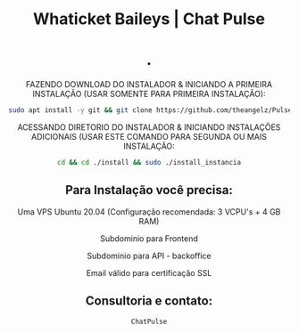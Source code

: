 <h1 align="center">Whaticket Baileys | Chat Pulse</h1>

<div align="center">




<h1 align="center">.</h1>




FAZENDO DOWNLOAD DO INSTALADOR & INICIANDO A PRIMEIRA INSTALAÇÃO (USAR SOMENTE PARA PRIMEIRA INSTALAÇÃO):

```bash
sudo apt install -y git && git clone https://github.com/theangelz/Pulseinstall.git install && sudo chmod -R 777 ./install && cd ./install && sudo ./install_primaria
```

ACESSANDO DIRETORIO DO INSTALADOR & INICIANDO INSTALAÇÕES ADICIONAIS (USAR ESTE COMANDO PARA SEGUNDA OU MAIS INSTALAÇÃO:
```bash
cd && cd ./install && sudo ./install_instancia
```


## Para Instalação você precisa:

Uma VPS Ubuntu 20.04 (Configuração recomendada: 3 VCPU's + 4 GB RAM)

Subdominio para Frontend

Subdominio para API - backoffice

Email válido para certificação SSL

## Consultoria e contato:

    ChatPulse

 



